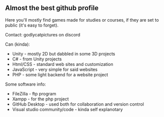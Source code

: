 ## Almost the best github profile

Here you'll mostly find games made for studies or courses, if they are set to public (it's easy to forget).

Contact: godlycatpictures on discord

Can (kinda):
- Unity - mostly 2D but dabbled in some 3D projects
- C# - from Unity projects
- Html/CSS - standard web sites and customization
- JavaScript - very simple for said websites
- PHP - some light backend for a website project

Some software info:
- FileZilla - ftp program
- Xampp - for the php project
- GitHub Desktop - used both for collaboration and version control
- Visual studio community/code - kinda self explanotary
<!--
**Godlycatpictures/Godlycatpictures** is a ✨ _special_ ✨ repository because its `README.md` (this file) appears on your GitHub profile.

Here are some ideas to get you started:

- 🔭 I’m currently working on ...
- 🌱 I’m currently learning ...
- 👯 I’m looking to collaborate on ...
- 🤔 I’m looking for help with ...
- 💬 Ask me about ...
- 📫 How to reach me: ...
- 😄 Pronouns: ...
- ⚡ Fun fact: ...
-->
